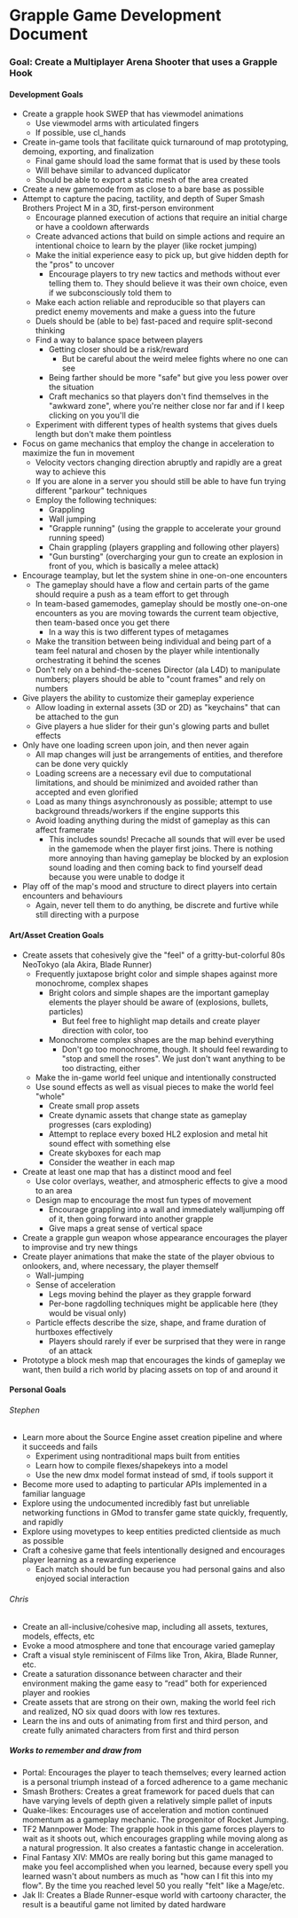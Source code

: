 # Grapple Game Development Document

### Goal: Create a Multiplayer Arena Shooter that uses a Grapple Hook

#### Development Goals
* Create a grapple hook SWEP that has viewmodel animations
  * Use viewmodel arms with articulated fingers
  * If possible, use cl_hands
* Create in-game tools that facilitate quick turnaround of map prototyping, demoing, exporting, and finalization
  * Final game should load the same format that is used by these tools
  * Will behave similar to advanced duplicator
  * Should be able to export a static mesh of the area created
* Create a new gamemode from as close to a bare base as possible
* Attempt to capture the pacing, tactility, and depth of Super Smash Brothers Project M in a 3D, first-person environment
  * Encourage planned execution of actions that require an initial charge or have a cooldown afterwards
  * Create advanced actions that build on simple actions and require an intentional choice to learn by the player (like rocket jumping)
  * Make the initial experience easy to pick up, but give hidden depth for the "pros" to uncover
    * Encourage players to try new tactics and methods without ever telling them to. They should believe it was their own choice, even if we subconsciously told them to
  * Make each action reliable and reproducible so that players can predict enemy movements and make a guess into the future
  * Duels should be (able to be) fast-paced and require split-second thinking
  * Find a way to balance space between players
    * Getting closer should be a risk/reward
      * But be careful about the weird melee fights where no one can see
    * Being farther should be more "safe" but give you less power over the situation
    * Craft mechanics so that players don't find themselves in the "awkward zone", where you're neither close nor far and if I keep clicking on you you'll die
  * Experiment with different types of health systems that gives duels length but don't make them pointless
* Focus on game mechanics that employ the change in acceleration to maximize the fun in movement
  * Velocity vectors changing direction abruptly and rapidly are a great way to achieve this
  * If you are alone in a server you should still be able to have fun trying different "parkour" techniques
  * Employ the following techniques:
    * Grappling
    * Wall jumping
    * "Grapple running" (using the grapple to accelerate your ground running speed)
    * Chain grappling (players grappling and following other players)
    * "Gun bursting" (overcharging your gun to create an explosion in front of you, which is basically a melee attack)
* Encourage teamplay, but let the system shine in one-on-one encounters
  * The gameplay should have a flow and certain parts of the game should require a push as a team effort to get through
  * In team-based gamemodes, gameplay should be mostly one-on-one encounters as you are moving towards the current team objective, then team-based once you get there
    * In a way this is two different types of metagames
  * Make the transition between being individual and being part of a team feel natural and chosen by the player while intentionally orchestrating it behind the scenes
  * Don't rely on a behind-the-scenes Director (ala L4D) to manipulate numbers; players should be able to "count frames" and rely on numbers
* Give players the ability to customize their gameplay experience
  * Allow loading in external assets (3D or 2D) as "keychains" that can be attached to the gun
  * Give players a hue slider for their gun's glowing parts and bullet effects
* Only have one loading screen upon join, and then never again
  * All map changes will just be arrangements of entities, and therefore can be done very quickly
  * Loading screens are a necessary evil due to computational limitations, and should be minimized and avoided rather than accepted and even glorified
  * Load as many things asynchronously as possible; attempt to use background threads/workers if the engine supports this
  * Avoid loading anything during the midst of gameplay as this can affect framerate
    * This includes sounds! Precache all sounds that will ever be used in the gamemode when the player first joins. There is nothing more annoying than having gameplay be blocked by an explosion sound loading and then coming back to find yourself dead because you were unable to dodge it
* Play off of the map's mood and structure to direct players into certain encounters and behaviours
  * Again, never tell them to do anything, be discrete and furtive while still directing with a purpose

#### Art/Asset Creation Goals
* Create assets that cohesively give the "feel" of a gritty-but-colorful 80s NeoTokyo (ala Akira, Blade Runner)
  * Frequently juxtapose bright color and simple shapes against more monochrome, complex shapes
    * Bright colors and simple shapes are the important gameplay elements the player should be aware of (explosions, bullets, particles)
      * But feel free to highlight map details and create player direction with color, too
    * Monochrome complex shapes are the map behind everything
      * Don't go too monochrome, though. It should feel rewarding to "stop and smell the roses". We just don't want anything to be too distracting, either
  * Make the in-game world feel unique and intentionally constructed
  * Use sound effects as well as visual pieces to make the world feel "whole"
    * Create small prop assets
    * Create dynamic assets that change state as gameplay progresses (cars exploding)
    * Attempt to replace every boxed HL2 explosion and metal hit sound effect with something else
    * Create skyboxes for each map
    * Consider the weather in each map
* Create at least one map that has a distinct mood and feel
  * Use color overlays, weather, and atmospheric effects to give a mood to an area
  * Design map to encourage the most fun types of movement
    * Encourage grappling into a wall and immediately walljumping off of it, then going forward into another grapple
    * Give maps a great sense of vertical space
* Create a grapple gun weapon whose appearance encourages the player to improvise and try new things
* Create player animations that make the state of the player obvious to onlookers, and, where necessary, the player themself
  * Wall-jumping
  * Sense of acceleration
    * Legs moving behind the player as they grapple forward
    * Per-bone ragdolling techniques might be applicable here (they would be visual only)
  * Particle effects describe the size, shape, and frame duration of hurtboxes effectively
    * Players should rarely if ever be surprised that they were in range of an attack
* Prototype a block mesh map that encourages the kinds of gameplay we want, then build a rich world by placing assets on top of and around it


#### Personal Goals

###### Stephen

* Learn more about the Source Engine asset creation pipeline and where it succeeds and fails
  * Experiment using nontraditional maps built from entities
  * Learn how to compile flexes/shapekeys into a model
  * Use the new dmx model format instead of smd, if tools support it
* Become more used to adapting to particular APIs implemented in a familiar language
* Explore using the undocumented incredibly fast but unreliable networking functions in GMod to transfer game state quickly, frequently, and rapidly
* Explore using movetypes to keep entities predicted clientside as much as possible
* Craft a cohesive game that feels intentionally designed and encourages player learning as a rewarding experience
  * Each match should be fun because you had personal gains and also enjoyed social interaction

###### Chris

* Create an all-inclusive/cohesive map, including all assets, textures, models, effects, etc
* Evoke a mood atmosphere and tone that encourage varied gameplay
* Craft a visual style reminiscent of Films like Tron, Akira, Blade Runner, etc.
* Create a saturation dissonance between character and their environment making the game easy to “read” both for experienced player and rookies 
* Create assets that are strong on their own, making the world feel rich and realized, NO six quad doors with low res textures.
* Learn the ins and outs of animating from first and third person, and create fully animated characters from first and third person



##### Works to remember and draw from

* Portal: Encourages the player to teach themselves; every learned action is a personal triumph instead of a forced adherence to a game mechanic
* Smash Brothers: Creates a great framework for paced duels that can have varying levels of depth given a relatively simple pallet of inputs
* Quake-likes: Encourages use of acceleration and motion continued momentum as a gameplay mechanic. The progenitor of Rocket Jumping.
* TF2 Mannpower Mode: The grapple hook in this game forces players to wait as it shoots out, which encourages grappling while moving along as a natural progression. It also creates a fantastic change in acceleration.
* Final Fantasy XIV: MMOs are really boring but this game managed to make you feel accomplished when you learned, because every spell you learned wasn't about numbers as much as "how can I fit this into my flow". By the time you reached level 50 you really "felt" like a Mage/etc.
* Jak II: Creates a Blade Runner-esque world with cartoony character, the result is a beautiful game not limited by dated hardware

